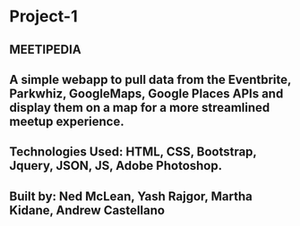 # Project-1

## MEETIPEDIA

## A simple webapp to pull data from the Eventbrite, Parkwhiz, GoogleMaps, Google Places APIs and display them on a map for a more streamlined meetup experience.

## Technologies Used: HTML, CSS, Bootstrap, Jquery, JSON, JS, Adobe Photoshop.

## Built by: Ned McLean, Yash Rajgor, Martha Kidane, Andrew Castellano